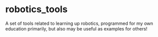 # robotics_tools
A set of tools related to learning up robotics, programmed for my own education primarily, but also may be useful as examples for others!
